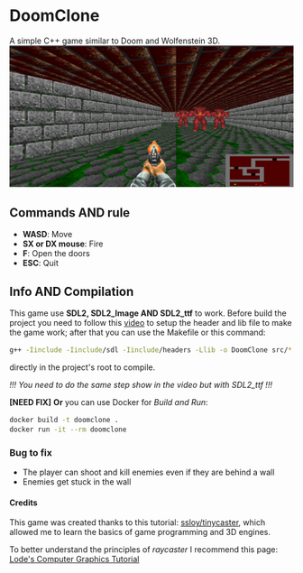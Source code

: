 # DoomClone
A simple C++ game similar to Doom and Wolfenstein 3D.
![Screenshot](output/12-10-24.png)

## Commands AND rule
- **WASD**: Move
- **SX or DX mouse**: Fire
- **F**: Open the doors
- **ESC**: Quit

## Info AND Compilation
This game use **SDL2, SDL2_Image AND SDL2_ttf** to work.
Before build the project you need to follow this [video](https://www.youtube.com/watch?v=9Ca-RVPwnBE&ab_channel=vader) to setup the header and lib file to make the game work; after that you can use the Makefile or this command:
```sh
g++ -Iinclude -Iinclude/sdl -Iinclude/headers -Llib -o DoomClone src/*.cpp -lmingw32 -lSDL2 -lSDL2_image -lSDL2_ttf -mconsole
```
directly in the project's root to compile.

*!!! You need to do the same step show in the video but with SDL2_ttf !!!*

**[NEED FIX]**
**Or** you can use Docker for *Build and Run*:
```sh
docker build -t doomclone .
docker run -it --rm doomclone
```

### Bug to fix
- The player can shoot and kill enemies even if they are behind a wall
- Enemies get stuck in the wall

#### Credits
This game was created thanks to this tutorial: [ssloy/tinycaster](https://github.com/ssloy/tinyraycaster), which allowed me to learn the basics of game programming and 3D engines.


To better understand the principles of *raycaster* I recommend this page: [Lode's Computer Graphics Tutorial](https://lodev.org/cgtutor/raycasting.html) 
